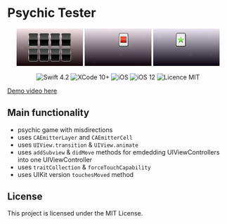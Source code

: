 #  Psychic Tester

<div align = "center">
<img src="/screens/1.jpg" width="30%">        
<img src="/screens/2.jpg" width="30%">       
<img src="/screens/3.jpg" width="30%">       
</div>

<p align="center">
<img src="https://img.shields.io/badge/Swift-4.2-orange.svg" alt="Swift 4.2"/>
<img src="https://img.shields.io/badge/Xcode-10%2B-brightgreen.svg" alt="XCode 10+"/>
<img src="https://img.shields.io/badge/platform-iOS-green.svg" alt="iOS"/>
<img src="https://img.shields.io/badge/iOS-12%2B-brightgreen.svg" alt="iOS 12"/>
<img src="https://img.shields.io/badge/licence-MIT-lightgray.svg" alt="Licence MIT"/>
</p>

[Demo video here]()

## Main functionality
* psychic game with misdirections
* uses `CAEmitterLayer` and `CAEmitterCell`
* uses `UIView.transition` & `UIView.animate`
* uses `addSubview` & `didMove` methods for emdedding UIViewControllers into one UIViewController
* uses `traitCollection` & `forceTouchCapability`
* uses UIKit version `touchesMoved` method


## License

This project is licensed under the MIT License.
